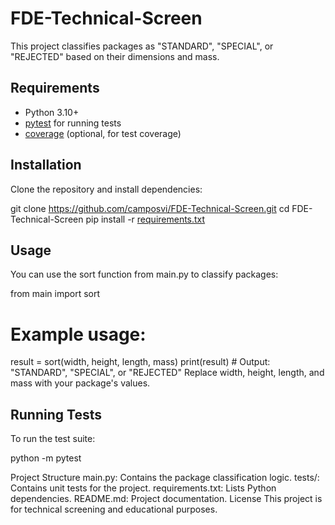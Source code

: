 # FDE-Technical-Screen

This project classifies packages as "STANDARD", "SPECIAL", or "REJECTED" based on their dimensions and mass.

## Requirements

- Python 3.10+
- [pytest](https://pytest.org/) for running tests
- [coverage](https://coverage.readthedocs.io/) (optional, for test coverage)

## Installation

Clone the repository and install dependencies:


git clone https://github.com/camposvi/FDE-Technical-Screen.git
cd FDE-Technical-Screen
pip install -r [requirements.txt](http://_vscodecontentref_/0)

## Usage
You can use the sort function from main.py to classify packages:

from main import sort

# Example usage:
result = sort(width, height, length, mass)
print(result)  # Output: "STANDARD", "SPECIAL", or "REJECTED"
Replace width, height, length, and mass with your package's values.

## Running Tests
To run the test suite:

python -m pytest

Project Structure
main.py: Contains the package classification logic.
tests/: Contains unit tests for the project.
requirements.txt: Lists Python dependencies.
README.md: Project documentation.
License
This project is for technical screening and educational purposes.

